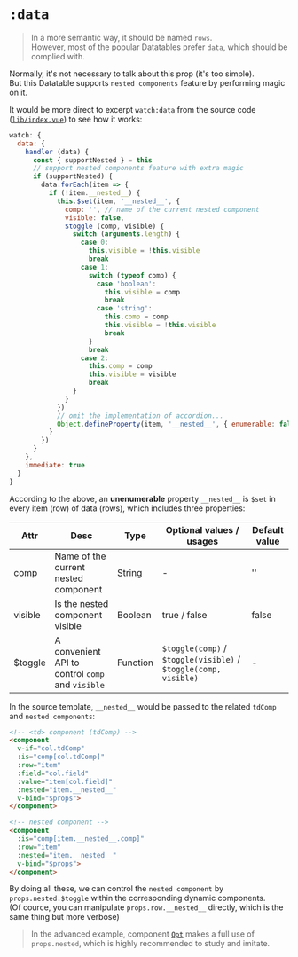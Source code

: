 # `:data`

> In a more semantic way, it should be named `rows`.  
> However, most of the popular Datatables prefer `data`, which should be complied with.

Normally, it's not necessary to talk about this prop (it's too simple).  
But this Datatable supports `nested components` feature by performing magic on it.

It would be more direct to excerpt `watch:data` from the source code ([`lib/index.vue`](https://github.com/OneWayTech/vue2-datatable/blob/master/lib/index.vue)) to see how it works:

```js
watch: {
  data: {
    handler (data) {
      const { supportNested } = this
      // support nested components feature with extra magic
      if (supportNested) {
        data.forEach(item => {
          if (!item.__nested__) {
            this.$set(item, '__nested__', {
              comp: '', // name of the current nested component
              visible: false,
              $toggle (comp, visible) {
                switch (arguments.length) {
                  case 0:
                    this.visible = !this.visible
                    break
                  case 1:
                    switch (typeof comp) {
                      case 'boolean':
                        this.visible = comp
                        break
                      case 'string':
                        this.comp = comp
                        this.visible = !this.visible
                        break
                    }
                    break
                  case 2:
                    this.comp = comp
                    this.visible = visible
                    break
                }
              }
            })
            // omit the implementation of accordion...
            Object.defineProperty(item, '__nested__', { enumerable: false })
          }
        })
      }
    },
    immediate: true
  }
}
```

According to the above, an **unenumerable** property `__nested__`  is `$set` in every item (row) of data (rows), which includes three properties:

| Attr | Desc | Type | Optional values / usages | Default value |
|---|---|---|---|---|
| comp | Name of the current nested component | String | - | '' |
| visible | Is the nested component visible | Boolean | true / false | false |
| $toggle | A convenient API to control `comp` and `visible` | Function | `$toggle(comp)` / `$toggle(visible)` / `$toggle(comp, visible)` | - |

In the source template, `__nested__` would be passed to the related `tdComp` and `nested components`:

```html
<!-- <td> component (tdComp) -->
<component
  v-if="col.tdComp"
  :is="comp[col.tdComp]"
  :row="item"
  :field="col.field"
  :value="item[col.field]"
  :nested="item.__nested__"
  v-bind="$props">
</component>

<!-- nested component -->
<component
  :is="comp[item.__nested__.comp]"
  :row="item"
  :nested="item.__nested__"
  v-bind="$props">
</component>
```

By doing all these, we can control the `nested component` by `props.nested.$toggle` within the corresponding dynamic components.  
(Of cource, you can manipulate `props.row.__nested__` directly, which is the same thing but more verbose)

> In the advanced example, component [`Opt`](https://github.com/OneWayTech/vue2-datatable/blob/master/examples/src/Advanced/comps/td-Opt.vue) makes a full use of `props.nested`, which is highly recommended to study and imitate.
